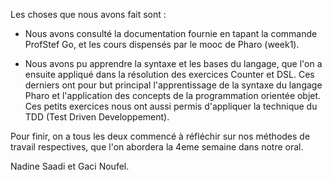 
Les choses que nous avons fait sont : 

- Nous avons consulté la documentation fournie en tapant la commande ProfStef Go, et les cours dispensés par le mooc de Pharo (week1).

- Nous avons pu apprendre la syntaxe et les bases du langage, que l'on a ensuite appliqué dans la résolution des exercices Counter et DSL. Ces derniers ont pour but principal l'apprentissage de la syntaxe du langage Pharo et l'application des concepts de la programmation orientée objet.
Ces petits exercices nous ont aussi permis d'appliquer la technique du TDD (Test Driven Developpement).

Pour finir, on a tous les deux commencé à réfléchir sur nos méthodes de travail respectives, que l'on abordera la 4eme semaine dans notre oral.

Nadine Saadi et Gaci Noufel.
 